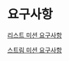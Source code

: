 # 요구사항

[리스트 미션 요구사항](./src/main/java/list/arraylist/README.md)

[스트림 미션 요구사항](./src/main/java/fp/mission/README.md)